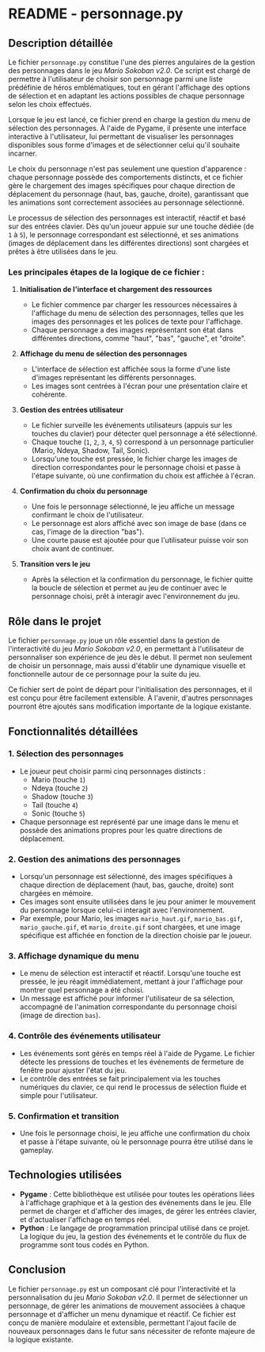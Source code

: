 # README - personnage.py

## Description détaillée

Le fichier `personnage.py` constitue l'une des pierres angulaires de la gestion des personnages dans le jeu *Mario Sokoban v2.0*. Ce script est chargé de permettre à l'utilisateur de choisir son personnage parmi une liste prédéfinie de héros emblématiques, tout en gérant l'affichage des options de sélection et en adaptant les actions possibles de chaque personnage selon les choix effectués.

Lorsque le jeu est lancé, ce fichier prend en charge la gestion du menu de sélection des personnages. À l'aide de Pygame, il présente une interface interactive à l'utilisateur, lui permettant de visualiser les personnages disponibles sous forme d'images et de sélectionner celui qu'il souhaite incarner.

Le choix du personnage n'est pas seulement une question d'apparence : chaque personnage possède des comportements distincts, et ce fichier gère le chargement des images spécifiques pour chaque direction de déplacement du personnage (haut, bas, gauche, droite), garantissant que les animations sont correctement associées au personnage sélectionné.

Le processus de sélection des personnages est interactif, réactif et basé sur des entrées clavier. Dès qu'un joueur appuie sur une touche dédiée (de `1` à `5`), le personnage correspondant est sélectionné, et ses animations (images de déplacement dans les différentes directions) sont chargées et prêtes à être utilisées dans le jeu.

### Les principales étapes de la logique de ce fichier :

1. **Initialisation de l'interface et chargement des ressources**
   - Le fichier commence par charger les ressources nécessaires à l'affichage du menu de sélection des personnages, telles que les images des personnages et les polices de texte pour l'affichage.
   - Chaque personnage a des images représentant son état dans différentes directions, comme "haut", "bas", "gauche", et "droite".

2. **Affichage du menu de sélection des personnages**
   - L'interface de sélection est affichée sous la forme d'une liste d'images représentant les différents personnages.
   - Les images sont centrées à l'écran pour une présentation claire et cohérente.
   
3. **Gestion des entrées utilisateur**
   - Le fichier surveille les événements utilisateurs (appuis sur les touches du clavier) pour détecter quel personnage a été sélectionné.
   - Chaque touche (`1`, `2`, `3`, `4`, `5`) correspond à un personnage particulier (Mario, Ndeya, Shadow, Tail, Sonic).
   - Lorsqu'une touche est pressée, le fichier charge les images de direction correspondantes pour le personnage choisi et passe à l'étape suivante, où une confirmation du choix est affichée à l'écran.
   
4. **Confirmation du choix du personnage**
   - Une fois le personnage sélectionné, le jeu affiche un message confirmant le choix de l'utilisateur.
   - Le personnage est alors affiché avec son image de base (dans ce cas, l'image de la direction "bas").
   - Une courte pause est ajoutée pour que l'utilisateur puisse voir son choix avant de continuer.

5. **Transition vers le jeu**
   - Après la sélection et la confirmation du personnage, le fichier quitte la boucle de sélection et permet au jeu de continuer avec le personnage choisi, prêt à interagir avec l'environnement du jeu.

## Rôle dans le projet

Le fichier `personnage.py` joue un rôle essentiel dans la gestion de l'interactivité du jeu *Mario Sokoban v2.0*, en permettant à l'utilisateur de personnaliser son expérience de jeu dès le début. Il permet non seulement de choisir un personnage, mais aussi d'établir une dynamique visuelle et fonctionnelle autour de ce personnage pour la suite du jeu.

Ce fichier sert de point de départ pour l'initialisation des personnages, et il est conçu pour être facilement extensible. À l'avenir, d'autres personnages pourront être ajoutés sans modification importante de la logique existante.

## Fonctionnalités détaillées

### 1. **Sélection des personnages**
   - Le joueur peut choisir parmi cinq personnages distincts :
     - Mario (touche `1`)
     - Ndeya (touche `2`)
     - Shadow (touche `3`)
     - Tail (touche `4`)
     - Sonic (touche `5`)
   - Chaque personnage est représenté par une image dans le menu et possède des animations propres pour les quatre directions de déplacement.

### 2. **Gestion des animations des personnages**
   - Lorsqu'un personnage est sélectionné, des images spécifiques à chaque direction de déplacement (haut, bas, gauche, droite) sont chargées en mémoire.
   - Ces images sont ensuite utilisées dans le jeu pour animer le mouvement du personnage lorsque celui-ci interagit avec l'environnement.
   - Par exemple, pour Mario, les images `mario_haut.gif`, `mario_bas.gif`, `mario_gauche.gif`, et `mario_droite.gif` sont chargées, et une image spécifique est affichée en fonction de la direction choisie par le joueur.

### 3. **Affichage dynamique du menu**
   - Le menu de sélection est interactif et réactif. Lorsqu'une touche est pressée, le jeu réagit immédiatement, mettant à jour l'affichage pour montrer quel personnage a été choisi.
   - Un message est affiché pour informer l'utilisateur de sa sélection, accompagné de l'animation correspondante du personnage choisi (image de direction `bas`).

### 4. **Contrôle des événements utilisateur**
   - Les événements sont gérés en temps réel à l'aide de Pygame. Le fichier détecte les pressions de touches et les événements de fermeture de fenêtre pour ajuster l'état du jeu.
   - Le contrôle des entrées se fait principalement via les touches numériques du clavier, ce qui rend le processus de sélection fluide et simple pour l'utilisateur.

### 5. **Confirmation et transition**
   - Une fois le personnage choisi, le jeu affiche une confirmation du choix et passe à l'étape suivante, où le personnage pourra être utilisé dans le gameplay.

## Technologies utilisées

- **Pygame** : Cette bibliothèque est utilisée pour toutes les opérations liées à l'affichage graphique et à la gestion des événements dans le jeu. Elle permet de charger et d'afficher des images, de gérer les entrées clavier, et d'actualiser l'affichage en temps réel.
- **Python** : Le langage de programmation principal utilisé dans ce projet. La logique du jeu, la gestion des événements et le contrôle du flux de programme sont tous codés en Python.
  
## Conclusion

Le fichier `personnage.py` est un composant clé pour l'interactivité et la personnalisation du jeu *Mario Sokoban v2.0*. Il permet de sélectionner un personnage, de gérer les animations de mouvement associées à chaque personnage et d'afficher un menu dynamique et réactif. Ce fichier est conçu de manière modulaire et extensible, permettant l'ajout facile de nouveaux personnages dans le futur sans nécessiter de refonte majeure de la logique existante.
